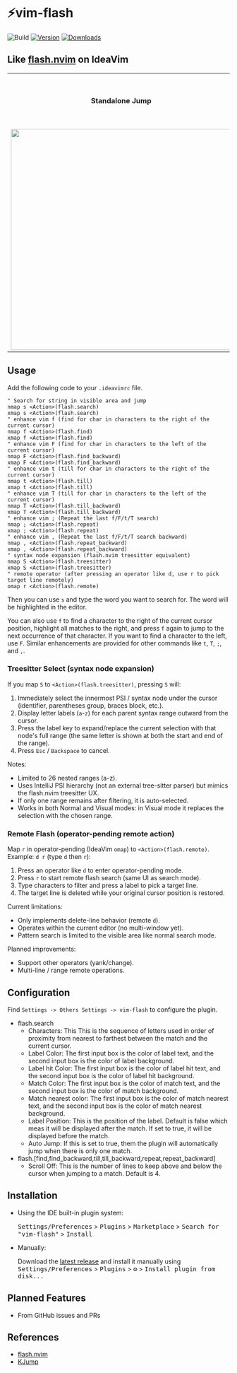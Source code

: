 # ⚡vim-flash

![Build](https://github.com/yelog/vim-flash/workflows/Build/badge.svg)
[![Version](https://img.shields.io/jetbrains/plugin/v/25101-vim-flash)](https://plugins.jetbrains.com/plugin/25101-vim-flash)
[![Downloads](https://img.shields.io/jetbrains/plugin/d/25101-vim-flash)](https://plugins.jetbrains.com/plugin/25101-vim-flash)

<h2>Like <a href="https://github.com/folke/flash.nvim">flash.nvim</a> on IdeaVim</h2>

<table>
  <tr>
    <th>Standalone Jump</th>
    <th><code>f</code>, <code>t</code>, <code>F</code>, <code>T</code>, <code>;</code>, <code>,</code></th>
  </tr>
  <tr>
    <td>
      <img width="500px" src="https://github.com/user-attachments/assets/acd88f0a-d628-40ef-89e3-53ccbd3a676a" />
    </td>
    <td>
      <img src="https://github.com/user-attachments/assets/d71b93b9-180c-47e6-a8b3-6842205b7298" />
    </td>
  </tr>
</table>

## Usage

Add the following code to your `.ideavimrc` file.

```vim
" Search for string in visible area and jump
nmap s <Action>(flash.search)
xmap s <Action>(flash.search)
" enhance vim f (find for char in characters to the right of the current cursor)
nmap f <Action>(flash.find)
xmap f <Action>(flash.find)
" enhance vim F (find for char in characters to the left of the current cursor)
nmap F <Action>(flash.find_backward)
xmap F <Action>(flash.find_backward)
" enhance vim t (till for char in characters to the right of the current cursor)
nmap t <Action>(flash.till)
xmap t <Action>(flash.till)
" enhance vim T (till for char in characters to the left of the current cursor)
nmap T <Action>(flash.till_backward)
xmap T <Action>(flash.till_backward)
" enhance vim ; (Repeat the last f/F/t/T search)
nmap ; <Action>(flash.repeat)
xmap ; <Action>(flash.repeat)
" enhance vim , (Repeat the last f/F/t/T search backward)
nmap , <Action>(flash.repeat_backward)
xmap , <Action>(flash.repeat_backward)
" syntax node expansion (flash.nvim treesitter equivalent)
nmap S <Action>(flash.treesitter)
xmap S <Action>(flash.treesitter)
" remote operator (after pressing an operator like d, use r to pick target line remotely)
omap r <Action>(flash.remote)
```

Then you can use `s` and type the word you want to search for. The word will be highlighted in the editor.

You can also use `f` to find a character to the right of the current cursor position, highlight all matches to the right, and press `f` again to jump to the next occurrence of that character. If you want to find a character to the left, use `F`. Similar enhancements are provided for other commands like `t`, `T`, `;`, and `,`.

### Treesitter Select (syntax node expansion)
If you map `S` to `<Action>(flash.treesitter)`, pressing `S` will:
1. Immediately select the innermost PSI / syntax node under the cursor (identifier, parentheses group, braces block, etc.).
2. Display letter labels (`a`-`z`) for each parent syntax range outward from the cursor.
3. Press the label key to expand/replace the current selection with that node's full range (the same letter is shown at both the start and end of the range).
4. Press `Esc` / `Backspace` to cancel.

Notes:
- Limited to 26 nested ranges (a-z).
- Uses IntelliJ PSI hierarchy (not an external tree-sitter parser) but mimics the flash.nvim treesitter UX.
- If only one range remains after filtering, it is auto-selected.
- Works in both Normal and Visual modes: in Visual mode it replaces the selection with the chosen range.

### Remote Flash (operator-pending remote action)
Map `r` in operator-pending (IdeaVim `omap`) to `<Action>(flash.remote)`. Example: `d r` (type `d` then `r`):
1. Press an operator like `d` to enter operator-pending mode.
2. Press `r` to start remote flash search (same UI as search mode).
3. Type characters to filter and press a label to pick a target line.
4. The target line is deleted while your original cursor position is restored.

Current limitations:
- Only implements delete-line behavior (remote `d`).
- Operates within the current editor (no multi-window yet).
- Pattern search is limited to the visible area like normal search mode.

Planned improvements:
- Support other operators (yank/change).
- Multi-line / range remote operations.


## Configuration
Find `Settings -> Others Settings -> vim-flash` to configure the plugin.

- flash.search
    * Characters: This This is the sequence of letters used in order of proximity from nearest to farthest between the match and the current cursor.
    * Label Color: The first input box is the color of label text, and the second input box is the color of label background.
    * Label hit Color: The first input box is the color of label hit text, and the second input box is the color of label hit background.
    * Match Color: The first input box is the color of match text, and the second input box is the color of match background.
    * Match nearest color: The first input box is the color of match nearest text, and the second input box is the color of match nearest background.
    * Label Position: This is the position of the label. Default is false which meas it will be displayed after the match. If set to true, it will be displayed before the match.
    * Auto Jump: If this is set to true, them the plugin will automatically jump when there is only one match.
- flash.[find,find_backward,till,till_backward,repeat,repeat_backward]
    * Scroll Off: This is the number of lines to keep above and below the cursor when jumping to a match. Default is 4.


## Installation

- Using the IDE built-in plugin system:

  <kbd>Settings/Preferences</kbd> > <kbd>Plugins</kbd> > <kbd>Marketplace</kbd> > <kbd>Search for "vim-flash"</kbd> >
  <kbd>Install</kbd>

- Manually:

  Download the [latest release](https://github.com/yelog/vim-flash/releases/latest) and install it manually using
  <kbd>Settings/Preferences</kbd> > <kbd>Plugins</kbd> > <kbd>⚙️</kbd> > <kbd>Install plugin from disk...</kbd>

## Planned Features

- From GitHub issues and PRs

## References

- [flash.nvim](https://github.com/folke/flash.nvim)
- [KJump](https://github.com/a690700752/KJump)
